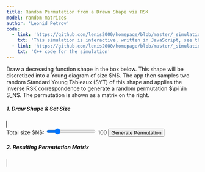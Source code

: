 ```yaml
---
title: Random Permutation from a Drawn Shape via RSK
model: random-matrices
author: 'Leonid Petrov'
code:
  - link: 'https://github.com/lenis2000/homepage/blob/master/_simulations/permutations/2025-07-05-rsk-syt.md'
    txt: 'This simulation is interactive, written in JavaScript, see the source code of this page at the link'
  - link: 'https://github.com/lenis2000/homepage/blob/master/_simulations/permutations/2025-07-05-rsk-syt.cpp'
    txt: 'C++ code for the simulation'
---
```


<script src="{{site.url}}/js/d3.v7.min.js"></script>
<script src="{{site.url}}/js/2025-07-05-rsk-syt.js"></script>

<div class="row">
  <div class="col-12 mb-3">
    <p>
      Draw a decreasing function shape in the box below. This shape will be discretized into a Young diagram of size $N$. The app then samples two random Standard Young Tableaux (SYT) of this shape and applies the inverse RSK correspondence to generate a random permutation $\pi \in S_N$. The permutation is shown as a matrix on the right.
    </p>
  </div>
</div>

<div class="row">
  <div class="col-12 col-md-6">
    <h5>1. Draw Shape & Set Size</h5>
    <canvas id="drawingCanvas" width="400" height="200" style="border: 1px solid black; cursor: crosshair;"></canvas>
    <div class="controls mt-3">
      <label for="nInput">Total size $N$:</label>
      <input id="nInput" type="range" min="10" max="500" step="1" value="100" />
      <span id="nValue">100</span>
      <button id="runBtn" class="btn btn-primary ml-3">Generate Permutation</button>
    </div>
  </div>

  <div class="col-12 col-md-6">
    <h5>2. Resulting Permutation Matrix</h5>
    <canvas id="permutationMatrix" width="400" height="400" style="border: 1px solid #ccc;"></canvas>
  </div>
</div>

<style>
  #drawingCanvas, #permutationMatrix {
    max-width: 100%;
    height: auto;
  }
</style>

<script>
    let userPath = [];
    let isDrawing = false;

    async function init() {
        // Wait for WASM module to be ready
        await new Promise(resolve => {
            if (typeof Module !== 'undefined' && Module.ready) {
                resolve();
            } else if (typeof Module !== 'undefined') {
                Module.onRuntimeInitialized = resolve;
            } else {
                // Fallback for script loading order issues
                window.addEventListener('load', () => Module.onRuntimeInitialized = resolve);
            }
        });

        const canvas = document.getElementById('drawingCanvas');
        const ctx = canvas.getContext('2d');
        
        const clearAndRedraw = () => {
            ctx.clearRect(0, 0, canvas.width, canvas.height);
            ctx.strokeStyle = '#007bff';
            ctx.lineWidth = 2;
            ctx.beginPath();
            if(userPath.length > 0) {
                ctx.moveTo(userPath[0].x, userPath[0].y);
                for(let i = 1; i < userPath.length; i++) {
                    ctx.lineTo(userPath[i].x, userPath[i].y);
                }
                ctx.stroke();
            }
        };

        canvas.addEventListener('mousedown', (e) => {
            isDrawing = true;
            userPath = [{ x: e.offsetX, y: e.offsetY }];
        });

        canvas.addEventListener('mousemove', (e) => {
            if (isDrawing) {
                userPath.push({ x: e.offsetX, y: e.offsetY });
                clearAndRedraw();
            }
        });

        canvas.addEventListener('mouseup', () => { isDrawing = false; });
        canvas.addEventListener('mouseleave', () => { isDrawing = false; });
        
        document.getElementById('nInput').addEventListener('input', (e) => {
            document.getElementById('nValue').textContent = e.target.value;
        });

        document.getElementById('runBtn').addEventListener('click', runSimulation);
    }

    function discretizeShape(path, totalBoxesN, canvasWidth, canvasHeight) {
        if (path.length < 2) return [];

        // 1. Filter path to be monotonic: x increases, y is non-increasing.
        // This ensures the drawing represents a valid Young diagram shape.
        let cleanPath = [path[0]];
        for (let i = 1; i < path.length; i++) {
            if (path[i].x > cleanPath[cleanPath.length - 1].x && path[i].y >= 0) {
                 // Enforce non-increasing y-values (row lengths)
                const lastY = cleanPath[cleanPath.length - 1].y;
                cleanPath.push({ x: path[i].x, y: Math.min(path[i].y, lastY) });
            }
        }
        if (cleanPath.length < 2) return [];

        // 2. Create an interpolated function f(x) from the cleaned path.
        const f = (x) => {
            if (x < cleanPath[0].x) return cleanPath[0].y;
            const lastPoint = cleanPath[cleanPath.length - 1];
            if (x > lastPoint.x) return lastPoint.y;
            
            for (let i = 0; i < cleanPath.length - 1; i++) {
                if (x >= cleanPath[i].x && x <= cleanPath[i + 1].x) {
                    const t = (x - cleanPath[i].x) / (cleanPath[i + 1].x - cleanPath[i].x);
                    return cleanPath[i].y * (1 - t) + cleanPath[i + 1].y * t;
                }
            }
            return lastPoint.y;
        };
        
        // 3. Calculate area under the curve to find scaling factor.
        let area = 0;
        for (let x = 0; x < canvasWidth; x++) {
            area += Math.max(0, f(x));
        }
        if (area < 1) return [];

        const scale = Math.sqrt(totalBoxesN / area);

        // 4. Generate the partition by sampling the scaled function.
        let shape = [];
        let currentSum = 0;
        // Iterate through rows (y-axis)
        for (let i = 0; i < canvasHeight * scale; i++) {
            // Find the width (x-value) for this row. This requires inverting f(x).
            // A simpler way: Iterate through x, define rows.
        }
        
        // Let's use a simpler, direct sampling method.
        // The x-axis of drawing corresponds to rows, y-axis to row length.
        shape = [];
        currentSum = 0;
        const maxX = cleanPath[cleanPath.length - 1].x;
        for (let x = 0; x < maxX * scale; x++) {
            const row_length = Math.floor(f(x / scale) * scale);
            if (row_length > 0) {
                shape.push(row_length);
                currentSum += row_length;
            } else {
                break;
            }
        }

        // 5. Trim the partition to have the exact sum N.
        while (currentSum > totalBoxesN && shape.length > 0) {
            let last = shape.length - 1;
            let diff = currentSum - totalBoxesN;
            if (shape[last] > diff) {
                shape[last] -= diff;
                currentSum -= diff;
            } else {
                currentSum -= shape[last];
                shape.pop();
            }
        }
        
        return shape.filter(len => len > 0); // Final cleanup
    }

    function runSimulation() {
        const N = parseInt(document.getElementById('nInput').value, 10);
        if (userPath.length < 2) {
            alert("Please draw a shape first.");
            return;
        }
        const drawingCanvas = document.getElementById('drawingCanvas');
        const shape = discretizeShape(userPath, N, drawingCanvas.width, drawingCanvas.height);

        if (shape.length === 0) {
            alert("Could not create a valid diagram from the drawing. Please draw a smoother, decreasing shape.");
            return;
        }

        // Call WASM function
        const shapeBytes = Int32Array.from(shape);
        const shapePtr = Module._malloc(shapeBytes.length * shapeBytes.BYTES_PER_ELEMENT);
        Module.HEAP32.set(shapeBytes, shapePtr / shapeBytes.BYTES_PER_ELEMENT);
        
        Module.ccall('generatePermutation', null, ['number', 'number'], [shapePtr, shape.length]);

        Module._free(shapePtr);

        // Get result and draw
        const permSize = Module._getPermutationSize();
        if (permSize > 0) {
            const permPtr = Module._getPermutationData();
            const permutation = Array.from(new Int32Array(Module.HEAP32.buffer, permPtr, permSize));
            drawPermutationMatrix(permutation);
        } else {
            // Clear previous matrix if generation failed
            const canvas = document.getElementById('permutationMatrix');
            const ctx = canvas.getContext('2d');
            ctx.clearRect(0,0,canvas.width, canvas.height);
        }
    }

    function drawPermutationMatrix(pi) {
        const n = pi.length;
        const canvas = document.getElementById('permutationMatrix');
        const ctx = canvas.getContext('2d');
        const boxSize = canvas.width / n;

        ctx.clearRect(0, 0, canvas.width, canvas.height);

        ctx.fillStyle = 'navy';
        for (let i = 0; i < n; i++) {
            // pi is 1-indexed from C++, so pi[i] is the value at index i.
            // We want to plot (i, pi[i]-1)
            const x = i * boxSize;
            const y = (pi[i] - 1) * boxSize;
            ctx.fillRect(x, y, boxSize, boxSize);
        }
        
        // Draw grid lines for small N
        if (n <= 50) {
            ctx.strokeStyle = '#eee';
            ctx.lineWidth = 0.5;
            for(let i = 1; i < n; i++) {
                ctx.beginPath();
                ctx.moveTo(i * boxSize, 0);
                ctx.lineTo(i * boxSize, canvas.height);
                ctx.stroke();
                ctx.beginPath();
                ctx.moveTo(0, i * boxSize);
                ctx.lineTo(canvas.width, i * boxSize);
                ctx.stroke();
            }
        }
    }

    // Initialize after the page loads
    window.addEventListener('load', init);
</script>